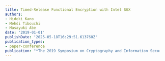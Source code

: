 ```yaml
---
title: Timed-Release Functional Encryption with Intel SGX
authors:
- Hideki Kano
- Mehdi Tibouchi
- Masayuki Abe
date: '2019-01-01'
publishDate: '2025-05-18T16:29:51.613760Z'
publication_types:
- paper-conference
publication: "*The 2019 Symposium on Cryptography and Information Security (SCIS'19)*"
---
```

